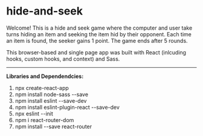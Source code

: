 # hide-and-seek

Welcome! This is a hide and seek game where the computer and user take turns hiding an item and seeking the item hid by their opponent. Each time an item is found, the seeker gains 1 point. The game ends after 5 rounds.

This browser-based and single page app was built with React (inlcuding hooks, custom hooks, and context) and Sass.

---

**Libraries and Dependendcies:**
1. npx create-react-app
1. npm install node-sass --save
1. npm install eslint --save-dev
1. npm install eslint-plugin-react --save-dev
1. npx eslint --init
1. npm i react-router-dom
1. npm install --save react-router

